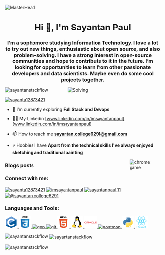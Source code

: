 ![MasterHead](https://thumbs.gfycat.com/BetterHandmadeGull-size_restricted.gif)
<h1 align="center">Hi 👋, I'm Sayantan Paul</h1>
<h3 align="center">I’m a sophomore studying Information Technology. I love a lot to try out new things, enthusiastic about open source, and also problem-solving. I have a strong interest in open-source communities and hope to contribute to it in the future. I’m looking for opportunities to learn from other passionate developers and data scientists. Maybe even do some cool projects together.</h3>
<img align="right" alt="Solving" width="300" src="https://i.pinimg.com/originals/30/06/72/3006722bf5b5bb4b9bf0acc2f9e196cc.png">
<p align="left"> <img src="https://komarev.com/ghpvc/?username=sayantanstackflow&label=Profile%20views&color=0e75b6&style=flat" alt="sayantanstackflow" /> </p>


<p align="left"> <a href="https://twitter.com/sayanta12873421" target="blank"><img src="https://img.shields.io/twitter/follow/sayanta12873421?logo=twitter&style=for-the-badge" alt="sayanta12873421" /></a> </p>

- 🌱 I’m currently exploring **Full Stack and Devops**

- 👨‍💻 My Linkedin [www.linkedin.com/in/imsayantanpaul](www.linkedin.com/in/imsayantanpaul)

- 📫 How to reach me **sayantan.college6291@gmail.com**

- ⚡ Hoobies I have **Apart from the technical skills I've always enjoyed sketching and traditional painting**

<img align="right" alt="chrome game" width="100" src="https://media1.giphy.com/media/dxODB9UE879RDqAh3o/giphy.gif?cid=6c09b9522a8t2i3qo890g8ou78bbh3mtjx6g1v7axczd57dv&rid=giphy.gif&ct=s">

### Blogs posts
<!-- BLOG-POST-LIST:START -->
<!-- BLOG-POST-LIST:END -->
<h3 align="left">Connect with me:</h3>
<p align="left">
<a href="https://twitter.com/sayanta12873421" target="blank"><img align="center" src="https://raw.githubusercontent.com/rahuldkjain/github-profile-readme-generator/master/src/images/icons/Social/twitter.svg" alt="sayanta12873421" height="30" width="40" /></a>
<a href="https://linkedin.com/in/imsayantanpaul" target="blank"><img align="center" src="https://raw.githubusercontent.com/rahuldkjain/github-profile-readme-generator/master/src/images/icons/Social/linked-in-alt.svg" alt="imsayantanpaul" height="30" width="40" /></a>
<a href="https://instagram.com/sayantanpaul.11" target="blank"><img align="center" src="https://raw.githubusercontent.com/rahuldkjain/github-profile-readme-generator/master/src/images/icons/Social/instagram.svg" alt="sayantanpaul.11" height="30" width="40" /></a>
<a href="https://medium.com/@sayantan.college6291" target="blank"><img align="center" src="https://raw.githubusercontent.com/rahuldkjain/github-profile-readme-generator/master/src/images/icons/Social/medium.svg" alt="@sayantan.college6291" height="30" width="40" /></a>

</p>

<h3 align="left">Languages and Tools:</h3>
<p align="left"> <a href="https://www.cprogramming.com/" target="_blank" rel="noreferrer"> <img src="https://raw.githubusercontent.com/devicons/devicon/master/icons/c/c-original.svg" alt="c" width="40" height="40"/> </a> <a href="https://www.w3schools.com/css/" target="_blank" rel="noreferrer"> <img src="https://raw.githubusercontent.com/devicons/devicon/master/icons/css3/css3-original-wordmark.svg" alt="css3" width="40" height="40"/> </a> <a href="https://cloud.google.com" target="_blank" rel="noreferrer"> <img src="https://www.vectorlogo.zone/logos/google_cloud/google_cloud-icon.svg" alt="gcp" width="40" height="40"/> </a> <a href="https://git-scm.com/" target="_blank" rel="noreferrer"> <img src="https://www.vectorlogo.zone/logos/git-scm/git-scm-icon.svg" alt="git" width="40" height="40"/> </a> <a href="https://www.w3.org/html/" target="_blank" rel="noreferrer"> <img src="https://raw.githubusercontent.com/devicons/devicon/master/icons/html5/html5-original-wordmark.svg" alt="html5" width="40" height="40"/> </a> <a href="https://www.linux.org/" target="_blank" rel="noreferrer"> <img src="https://raw.githubusercontent.com/devicons/devicon/master/icons/linux/linux-original.svg" alt="linux" width="40" height="40"/> </a> <a href="https://www.oracle.com/" target="_blank" rel="noreferrer"> <img src="https://raw.githubusercontent.com/devicons/devicon/master/icons/oracle/oracle-original.svg" alt="oracle" width="40" height="40"/> </a> <a href="https://postman.com" target="_blank" rel="noreferrer"> <img src="https://www.vectorlogo.zone/logos/getpostman/getpostman-icon.svg" alt="postman" width="40" height="40"/> </a> <a href="https://www.python.org" target="_blank" rel="noreferrer"> <img src="https://raw.githubusercontent.com/devicons/devicon/master/icons/python/python-original.svg" alt="python" width="40" height="40"/> </a> <a href="https://reactjs.org/" target="_blank" rel="noreferrer"> <img src="https://raw.githubusercontent.com/devicons/devicon/master/icons/react/react-original-wordmark.svg" alt="react" width="40" height="40"/> </a> </p>

<p><img align="left" src="https://github-readme-stats.vercel.app/api/top-langs?username=sayantanstackflow&show_icons=true&locale=en&layout=compact" alt="sayantanstackflow" /></p>
<p></p>


<p>&nbsp;<img align="center" src="https://github-readme-stats.vercel.app/api?username=sayantanstackflow&show_icons=true&locale=en" alt="sayantanstackflow" /></p>

<p><img align="center" src="https://github-readme-streak-stats.herokuapp.com/?user=sayantanstackflow&" alt="sayantanstackflow" /></p>
